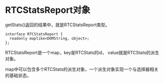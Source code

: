 # RTCStatsReport对象

getStats()返回的结果中，就是RTCStatsReport类型。

    interface RTCStatsReport {
      readonly maplike<DOMString, object>;
    };

RTCStatsReport是一个map，key是RTCStats的id，
value就是RTCStats的派生对象。

map中可以包含多个RTCStats的派生对象，一个派生对象实现一个与选择器相关的基础状态。
